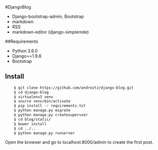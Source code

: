 
#DjangoBlog

- Django-bootstrap-admin, Bootstrap
- markdown
- RSS
- markdown-editor (django-simplemde)

##Requirements

- Python 3.6.0
- Django==1.9.8
- Bootstrap

## Install

``` bash
    $ git clone https://github.com/andreztz/django-blog.git
    $ cd django-blog
    $ virtualenv3 venv
    $ source venv/bin/activate
    $ pip install -r requirements.txt
    $ python manage.py migrate
    $ python manage.py createsuperuser
    $ cd blog/static/
    $ bower install
    $ cd ../..
    $ python manage.py runserver
```
Open the browser and go to localhost:8000/admin to create the first post.
